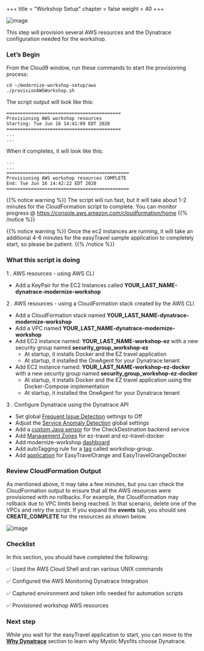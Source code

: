 +++
title = "Workshop Setup"
chapter = false
weight = 40
+++

![image](/images/jess.png)

This step will provision several AWS resources and the Dynatrace configuration needed for the workshop.

### Let’s Begin

From the Cloud9 window, run these commands to start the provisioning process:

```
cd ~/modernize-workshop-setup/aws
./provisionAWSWorkshop.sh
```

The script output will look like this:

```
==========================================
Provisioning AWS workshop resources
Starting: Tue Jun 16 14:41:09 EDT 2020
==========================================
...
...
```

When it completes, it will look like this:

```
...
...
=============================================
Provisioning AWS workshop resources COMPLETE
End: Tue Jun 16 14:42:22 EDT 2020
=============================================
```

{{% notice warning %}}
The script will run fast, but it will take about 1-2 minutes for the CloudFormation script to complete.  You can monitor progress @ https://console.aws.amazon.com/cloudformation/home
{{% /notice %}}

{{% notice warning %}}
Once the ec2 instances are running, it will take an additional 4-6 minutes for the easyTravel sample application to completely start, so please be patient.
{{% /notice %}}

### What this script is doing

1 . AWS resources - using AWS CLI

* Add a KeyPair for the EC2 Instances called **YOUR_LAST_NAME-dynatrace-modernize-workshop**

2 . AWS resources - using a CloudFormation stack created by the AWS CLI

* Add a CloudFormation stack named **YOUR_LAST_NAME-dynatrace-modernize-workshop**
* Add a VPC named **YOUR_LAST_NAME-dynatrace-modernize-workshop**
* Add EC2 instance named: **YOUR_LAST_NAME-workshop-ez** with a new security group named **security_group_workshop-ez**
    * At startup, it installs Docker and the EZ travel application 
    * At startup, it installed the OneAgent for your Dynatrace tenant
* Add EC2 instance named: **YOUR_LAST_NAME-workshop-ez-docker** with a new security group named **security_group_workshop-ez-docker** 
    * At startup, it installs Docker and the EZ travel application using the Docker-Compose implementation 
    * At startup, it installed the OneAgent for your Dynatrace tenant

3 . Configure Dynatrace using the Dynatrace API

* Set global [Frequent Issue Detection](https://www.dynatrace.com/support/help/how-to-use-dynatrace/problem-detection-and-analysis/problem-detection/detection-of-frequent-issues/) settings to Off
* Adjust the [Service Anomaly Detection](https://www.dynatrace.com/support/help/how-to-use-dynatrace/problem-detection-and-analysis/problem-detection/how-to-adjust-the-sensitivity-of-problem-detection/) global settings
* Add a [custom Java sensor](https://www.dynatrace.com/support/help/how-to-use-dynatrace/transactions-and-services/configuration/define-custom-services/) for the CheckDestination backend service
* Add [Management Zones](https://www.dynatrace.com/support/help/how-to-use-dynatrace/management-zones/) for ez-travel and ez-travel-docker
* Add modernize-workshop [dashboard](https://www.dynatrace.com/support/help/how-to-use-dynatrace/dashboards-and-charts/)
* Add autoTagging rule for a [tag](https://www.dynatrace.com/support/help/how-to-use-dynatrace/tags-and-metadata/) called workshop-group.
* Add [application](https://www.dynatrace.com/support/help/how-to-use-dynatrace/real-user-monitoring/setup-and-configuration/web-applications/initial-configuration/define-your-applications-via-the-my-web-application-placeholder/) for EasyTravelOrange and EasyTravelOrangeDocker

### Review CloudFormation Output

As mentioned above, it may take a few minutes, but you can check the CloudFormation output to ensure that all the AWS resources were provisioned with no rollbacks. For example, the CloudFormation may rollback due to VPC limits being reached. In that scenario, delete one of the VPCs and retry the script.  If you expand the **events** tab, you should see **CREATE_COMPLETE** for the resources as shown below.

![image](/images/aws-cf-complete.png)

### Checklist

In this section, you should have completed the following:

:white_check_mark: Used the AWS Cloud Shell and ran various UNIX commands

:white_check_mark: Configured the AWS Monitoring Dynatrace Integration 

:white_check_mark: Captured environment and token info needed for automation scripts

:white_check_mark: Provisioned workshop AWS resources

### Next step

While you wait for the easyTravel application to start, you can move to the [**Why Dynatrace**](/20_why_dynatrace.html) section to learn why Mystic Mysfits choose Dynatrace.
